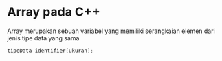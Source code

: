 # Array pada C++

Array merupakan sebuah variabel yang memiliki serangkaian elemen dari jenis tipe data yang sama

```cpp
tipeData identifier[ukuran];
```
